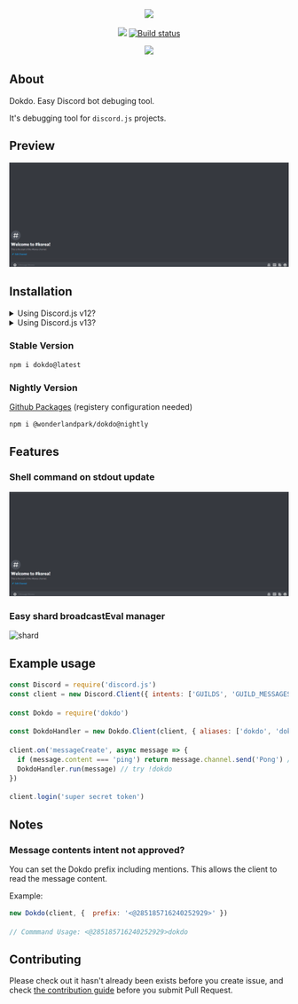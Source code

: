 <div align="center">
<img src="assets/dokdo.png">
<br/>
<p>
    <a href="https://npmjs.com/package/dokdo"><img src="https://img.shields.io/npm/v/dokdo"></a>
    <a href="https://github.com/wonderlandpark/dokdo/actions"><img src="https://github.com/wonderlandpark/dokdo/workflows/Testing/badge.svg" alt="Build status" /></a>
</p>
<p>
    <a href="https://nodei.co/npm/dokdo/"><img src="https://nodei.co/npm/dokdo.png"></a>
</p>
</div>

## About

Dokdo. Easy Discord bot debuging tool.

It's debugging tool for `discord.js` projects.

## Preview

![sh](assets/dokdo.gif)

## Installation

<details>
    <summary>Using Discord.js v12?</summary>

You could install `dokdo@0.4.1` by
    
```sh
  npm i dokdo@djsv12
```
</details>

<details>
    <summary>Using Discord.js v13?</summary>

You could install `dokdo@0.5.1` by
    
```sh
  npm i dokdo@djsv13
```
</details>

### Stable Version

```sh
npm i dokdo@latest
```

### Nightly Version

[Github Packages](https://github.com/wonderlandpark/dokdo/pkgs/npm/dokdo)
(registery configuration needed)

```sh
npm i @wonderlandpark/dokdo@nightly
```

## Features

### Shell command on stdout update

![shell](assets/dokdo.gif)

### Easy shard broadcastEval manager

![shard](assets/shard.png)

## Example usage

```js
const Discord = require('discord.js')
const client = new Discord.Client({ intents: ['GUILDS', 'GUILD_MESSAGES'] })

const Dokdo = require('dokdo')

const DokdoHandler = new Dokdo.Client(client, { aliases: ['dokdo', 'dok'], prefix: '!' }) // Using Bot Application ownerID as default for owner option.

client.on('messageCreate', async message => {
  if (message.content === 'ping') return message.channel.send('Pong') // handle commands first
  DokdoHandler.run(message) // try !dokdo
})

client.login('super secret token')
```

## Notes

### Message contents intent not approved?

You can set the Dokdo prefix including mentions. This allows the client to read the message content.

Example:

```js
new Dokdo(client, {  prefix: '<@285185716240252929>' })

// Commmand Usage: <@285185716240252929>dokdo
```

## Contributing

Please check out it hasn't already been exists before you create issue, and check [the contribution guide](./.github/CONTRIBUTING.md) before you submit Pull Request.
